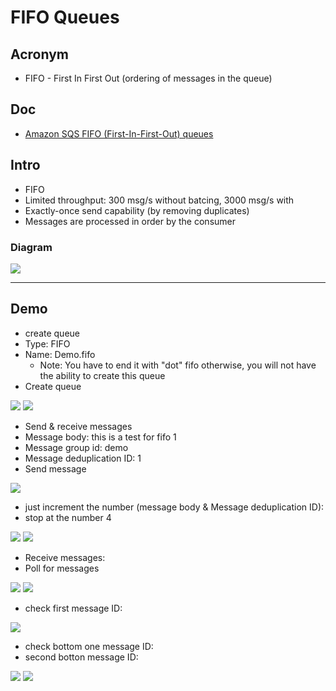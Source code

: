 # FIFO Queues

## Acronym
* FIFO - First In First Out (ordering of messages in the queue)

## Doc
* [Amazon SQS FIFO (First-In-First-Out) queues](https://docs.aws.amazon.com/AWSSimpleQueueService/latest/SQSDeveloperGuide/FIFO-queues.html)

## Intro
* FIFO
* Limited throughput: 300 msg/s without batcing, 3000 msg/s with
* Exactly-once send capability (by removing duplicates)
* Messages are processed in order by the consumer

### Diagram
[<img src="https://i.imgur.com/yJlNqf7.png">](https://i.imgur.com/yJlNqf7.png)

---

## Demo
* create queue
* Type: FIFO
* Name: Demo.fifo
    * Note: You have to end it with "dot" fifo otherwise, you will not have the ability to create this queue
* Create queue

[<img src="https://i.imgur.com/KLcxaC8.png">](https://i.imgur.com/KLcxaC8.png)
[<img src="https://i.imgur.com/01xy32B.png">](https://i.imgur.com/01xy32B.png)

* Send & receive messages
* Message body: this is a test for fifo 1
* Message group id: demo
* Message deduplication ID: 1
* Send message

[<img src="https://i.imgur.com/K6a4u88.png">](https://i.imgur.com/K6a4u88.png)

* just increment the number (message body & Message deduplication ID):
* stop at the number 4

[<img src="https://i.imgur.com/kPflAmj.png">](https://i.imgur.com/kPflAmj.png)
[<img src="https://i.imgur.com/KxTwqM0.png">](https://i.imgur.com/KxTwqM0.png)

* Receive messages:
* Poll for messages

[<img src="https://i.imgur.com/0gMQfeX.png">](https://i.imgur.com/0gMQfeX.png)
[<img src="https://i.imgur.com/7pFl5li.png">](https://i.imgur.com/7pFl5li.png)

* check first message ID:

[<img src="https://i.imgur.com/ACDfDz6.png">](https://i.imgur.com/ACDfDz6.png)

* check bottom one message ID:
* second botton message ID:

[<img src="https://i.imgur.com/lneWZZk.png">](https://i.imgur.com/lneWZZk.png)
[<img src="https://i.imgur.com/LgOzO2W.png">](https://i.imgur.com/LgOzO2W.png)
